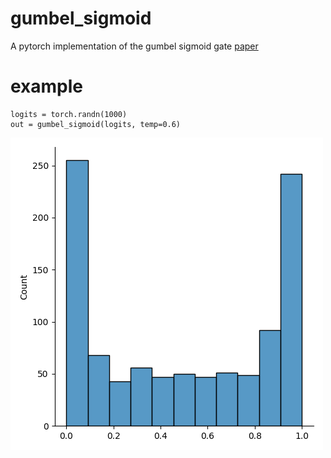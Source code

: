 # gumbel_sigmoid

A pytorch implementation of the gumbel sigmoid gate [paper]([https://duckduckgo.com](https://arxiv.org/pdf/1611.00712.pdf))

# example

```
logits = torch.randn(1000)
out = gumbel_sigmoid(logits, temp=0.6)
```
![gumbel softmax output density for normally distributed inputs (temperature = 0.6)](https://github.com/sirluk/gumbel_sigmoid/blob/main/example.png?raw=true)
